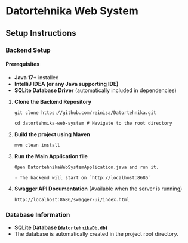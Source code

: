# Datortehnika Web System

## Setup Instructions

### Backend Setup

#### **Prerequisites**
- **Java 17+** installed
- **IntelliJ IDEA (or any Java supporting IDE)**
- **SQLite Database Driver** (automatically included in dependencies)

1. **Clone the Backend Repository**
    ```
    git clone https://github.com/reinisa/Datortehnika.git
   
    cd datortehnika-web-system # Navigate to the root directory
    ```
2. **Build the project using Maven**
    ```
    mvn clean install
    ```
3. **Run the Main Application file**
    ```
    Open DatortehnikaWebSystemApplication.java and run it.
   
    - The backend will start on `http://localhost:8686`
    ```
4. **Swagger API Documentation** (Available when the server is running)
    ```
    http://localhost:8686/swagger-ui/index.html
    ```

### **Database Information**
- **SQLite Database (`datortehnikaDb.db`)**
- The database is automatically created in the project root directory.